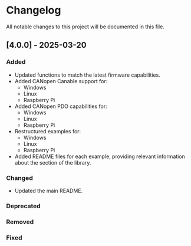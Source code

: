 # Changelog 

All notable changes to this project will be documented in this file.

## [4.0.0] - 2025-03-20
### Added
- Updated functions to match the latest firmware capabilities.
- Added CANopen Canable support for:
  - Windows
  - Linux
  - Raspberry Pi
- Added CANopen PDO capabilities for:
  - Windows
  - Linux
  - Raspberry Pi
- Restructured examples for:
  - Windows
  - Linux
  - Raspberry Pi
- Added README files for each example, providing relevant information about the section of the library.


### Changed
- Updated the main README.

### Deprecated

### Removed

### Fixed